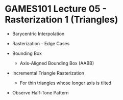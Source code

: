 # GAMES101 Lecture 05 - Rasterization 1 (Triangles)

- Barycentric Interpolation

- Rasterization - Edge Cases

- Bounding Box
  - Axis-Aligned Bounding Box (AABB)

- Incremental Triangle Rasterization
  - For thin triangles whose longer axis is tilted

- Observe Half-Tone Pattern
